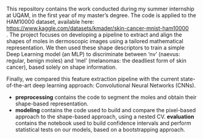 This repository contains the work conducted during my summer internship at UQAM, in the first year of my master’s degree.
The code is applied to the HAM10000 dataset, available here: https://www.kaggle.com/datasets/kmader/skin-cancer-mnist-ham10000 <br/>
.
The project focuses on developing a pipeline to extract and align the shapes of moles in dermoscopic images using a tailored mathematical representation.
We then used these shape descriptors to train a simple Deep Learning model (an MLP) to discriminate between ‘nv’ (naevus: regular, benign moles) and ‘mel’ (melanomas: the deadliest form of skin cancer), based solely on shape information.

Finally, we compared this feature extraction pipeline with the current state-of-the-art deep learning approach: Convolutional Neural Networks (CNNs).

- **preprocessing** contains the code to segment the moles and obtain their shape-based representation.
- **modeling** contains the code used to build and compare the pixel-based approach to the shape-based approach, using a nested CV.
  **evaluation** contains the notebook used to build confidence intervals and perform statistical tests on our models, based on a bootstrapping approach. 
